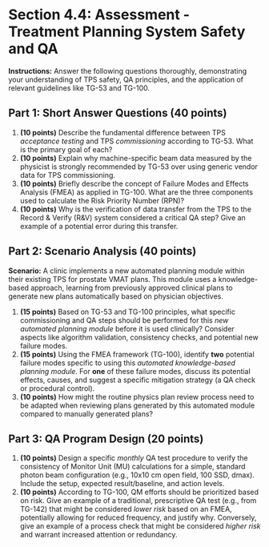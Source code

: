 # Section 4.4: Assessment - Treatment Planning System Safety and QA

**Instructions:** Answer the following questions thoroughly, demonstrating your understanding of TPS safety, QA principles, and the application of relevant guidelines like TG-53 and TG-100.

## Part 1: Short Answer Questions (40 points)

1.  **(10 points)** Describe the fundamental difference between TPS *acceptance testing* and TPS *commissioning* according to TG-53. What is the primary goal of each?
2.  **(10 points)** Explain why machine-specific beam data measured by the physicist is strongly recommended by TG-53 over using generic vendor data for TPS commissioning.
3.  **(10 points)** Briefly describe the concept of Failure Modes and Effects Analysis (FMEA) as applied in TG-100. What are the three components used to calculate the Risk Priority Number (RPN)?
4.  **(10 points)** Why is the verification of data transfer from the TPS to the Record & Verify (R&V) system considered a critical QA step? Give an example of a potential error during this transfer.

## Part 2: Scenario Analysis (40 points)

**Scenario:** A clinic implements a new automated planning module within their existing TPS for prostate VMAT plans. This module uses a knowledge-based approach, learning from previously approved clinical plans to generate new plans automatically based on physician objectives.

1.  **(15 points)** Based on TG-53 and TG-100 principles, what specific commissioning and QA steps should be performed for this *new automated planning module* before it is used clinically? Consider aspects like algorithm validation, consistency checks, and potential new failure modes.
2.  **(15 points)** Using the FMEA framework (TG-100), identify **two** potential failure modes specific to using this *automated knowledge-based planning module*. For **one** of these failure modes, discuss its potential effects, causes, and suggest a specific mitigation strategy (a QA check or procedural control).
3.  **(10 points)** How might the routine physics plan review process need to be adapted when reviewing plans generated by this automated module compared to manually generated plans?

## Part 3: QA Program Design (20 points)

1.  **(10 points)** Design a specific *monthly* QA test procedure to verify the consistency of Monitor Unit (MU) calculations for a simple, standard photon beam configuration (e.g., 10x10 cm open field, 100 SSD, dmax). Include the setup, expected result/baseline, and action levels.
2.  **(10 points)** According to TG-100, QM efforts should be prioritized based on risk. Give an example of a traditional, prescriptive QA test (e.g., from TG-142) that might be considered *lower risk* based on an FMEA, potentially allowing for reduced frequency, and justify why. Conversely, give an example of a process check that might be considered *higher risk* and warrant increased attention or redundancy.

